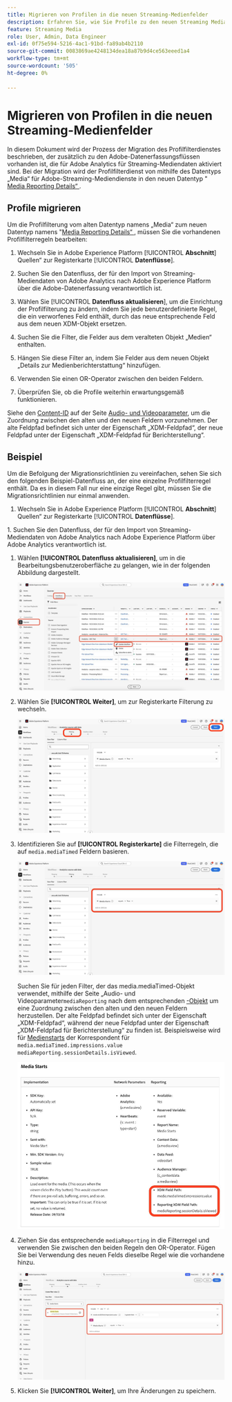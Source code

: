 ```yaml
---
title: Migrieren von Profilen in die neuen Streaming-Medienfelder
description: Erfahren Sie, wie Sie Profile zu den neuen Streaming Media-Feldern migrieren.
feature: Streaming Media
role: User, Admin, Data Engineer
exl-id: 0f75e594-5216-4ac1-91bd-fa89ab4b2110
source-git-commit: 0083869ae4248134dea18a87b9d4ce563eeed1a4
workflow-type: tm+mt
source-wordcount: '505'
ht-degree: 0%

---
```


# Migrieren von Profilen in die neuen Streaming-Medienfelder

In diesem Dokument wird der Prozess der Migration des Profilfilterdienstes beschrieben, der zusätzlich zu den Adobe-Datenerfassungsflüssen vorhanden ist, die für Adobe Analytics für Streaming-Mediendaten aktiviert sind. Bei der Migration wird der Profilfilterdienst von mithilfe des Datentyps „Media“ für Adobe-Streaming-Mediendienste in den neuen Datentyp &quot;[ Media Reporting Details“ ](https://experienceleague.adobe.com/en/docs/experience-platform/xdm/data-types/media-reporting-details).

## Profile migrieren

Um die Profilfilterung vom alten Datentyp namens „Media“ zum neuen Datentyp namens &quot;[Media Reporting Details“ ](https://experienceleague.adobe.com/en/docs/experience-platform/xdm/data-types/media-reporting-details), müssen Sie die vorhandenen Profilfilterregeln bearbeiten:

1. Wechseln Sie in Adobe Experience Platform [!UICONTROL **Abschnitt**] Quellen“ zur Registerkarte [!UICONTROL **Datenflüsse**].

1. Suchen Sie den Datenfluss, der für den Import von Streaming-Mediendaten von Adobe Analytics nach Adobe Experience Platform über die Adobe-Datenerfassung verantwortlich ist.

1. Wählen Sie [!UICONTROL **Datenfluss aktualisieren**], um die Einrichtung der Profilfilterung zu ändern, indem Sie jede benutzerdefinierte Regel, die ein verworfenes Feld enthält, durch das neue entsprechende Feld aus dem neuen XDM-Objekt ersetzen.

1. Suchen Sie die Filter, die Felder aus dem veralteten Objekt „Medien“ enthalten.

1. Hängen Sie diese Filter an, indem Sie Felder aus dem neuen Objekt „Details zur Medienberichterstattung“ hinzufügen.

1. Verwenden Sie einen OR-Operator zwischen den beiden Feldern.

1. Überprüfen Sie, ob die Profile weiterhin erwartungsgemäß funktionieren.

Siehe den [Content-ID](https://experienceleague.adobe.com/en/docs/media-analytics/using/implementation/variables/audio-video-parameters#content-id) auf der Seite [Audio- und Videoparameter](https://experienceleague.adobe.com/de/docs/media-analytics/using/implementation/variables/audio-video-parameters), um die Zuordnung zwischen den alten und den neuen Feldern vorzunehmen. Der alte Feldpfad befindet sich unter der Eigenschaft „XDM-Feldpfad“, der neue Feldpfad unter der Eigenschaft „XDM-Feldpfad für Berichterstellung“.

## Beispiel

Um die Befolgung der Migrationsrichtlinien zu vereinfachen, sehen Sie sich den folgenden Beispiel-Datenfluss an, der eine einzelne Profilfilterregel enthält. Da es in diesem Fall nur eine einzige Regel gibt, müssen Sie die Migrationsrichtlinien nur einmal anwenden.

1. Wechseln Sie in Adobe Experience Platform [!UICONTROL **Abschnitt**] Quellen“ zur Registerkarte [!UICONTROL **Datenflüsse**].

&#x200B;1. Suchen Sie den Datenfluss, der für den Import von Streaming-Mediendaten von Adobe Analytics nach Adobe Experience Platform über Adobe Analytics verantwortlich ist.

1. Wählen **[!UICONTROL Datenfluss aktualisieren]**, um in die Bearbeitungsbenutzeroberfläche zu gelangen, wie in der folgenden Abbildung dargestellt.

   ![AEP-Datenflussprofil](assets/aep-dataflow-profile.jpeg)

1. Wählen Sie **[!UICONTROL Weiter]**, um zur Registerkarte Filterung zu wechseln.

   ![Registerkarte &quot;AEP-Datenflussfilter“](assets/aep-dataflow-filtering-profile.jpeg)

1. Identifizieren Sie auf **[!UICONTROL Registerkarte]** die Filterregeln, die auf `media.mediaTimed` Feldern basieren.

   ![AEP-Datenflussfilterregeln](assets/dataflow-filtering-rules-profile.jpeg)


   Suchen Sie für jeden Filter, der das media.mediaTimed-Objekt verwendet, mithilfe der Seite „Audio- und Videoparameter`mediaReporting` nach dem entsprechenden [-Objekt](https://experienceleague.adobe.com/de/docs/media-analytics/using/implementation/variables/audio-video-parameters) um eine Zuordnung zwischen den alten und den neuen Feldern herzustellen. Der alte Feldpfad befindet sich unter der Eigenschaft „XDM-Feldpfad“, während der neue Feldpfad unter der Eigenschaft „XDM-Feldpfad für Berichterstellung“ zu finden ist. Beispielsweise wird für [Medienstarts](https://experienceleague.adobe.com/en/docs/media-analytics/using/implementation/variables/audio-video-parameters#media-starts) der Korrespondent für `media.mediaTimed.impressions.value` `mediaReporting.sessionDetails.isViewed`.

   ![Neue und alte XDM-Felder](assets/xdm-fields-new-and-old.jpeg)

1. Ziehen Sie das entsprechende `mediaReporting` in die Filterregel und verwenden Sie zwischen den beiden Regeln den OR-Operator. Fügen Sie bei Verwendung des neuen Felds dieselbe Regel wie die vorhandene hinzu.

   ![Filterregeln hinzufügen](assets/add-filter-rules.jpeg)

1. Klicken Sie **[!UICONTROL Weiter]**, um Ihre Änderungen zu speichern.
